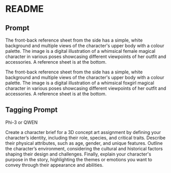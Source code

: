 # README

## Prompt

The front-back reference sheet from the side has a simple, white background and multiple views of the character's upper body with a colour palette. The image is a digital illustration of a whimsical female magical character in various poses showcasing different viewpoints of her outfit and accessories. A reference sheet is at the bottom.

The front-back reference sheet from the side has a simple, white background and multiple views of the character's upper body with a colour palette. The image is a digital illustration of a whimsical foxgirl magical character in various poses showcasing different viewpoints of her outfit and accessories. A reference sheet is at the bottom.

## Tagging Prompt

Phi-3 or QWEN

Create a character brief for a 3D concept art assignment by defining your character’s identity, including their role, species, and critical traits. Describe their physical attributes, such as age, gender, and unique features. Outline the character’s environment, considering the cultural and historical factors shaping their design and challenges. Finally, explain your character's purpose in the story, highlighting the themes or emotions you want to convey through their appearance and abilities.
